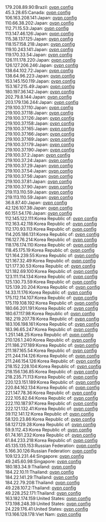 179.208.89.90:Brazil: [ovpn config](vpn/179_208_89_90.ovpn)  
45.3.28.65:Canada: [ovpn config](vpn/45_3_28_65.ovpn)  
106.163.208.141:Japan: [ovpn config](vpn/106_163_208_141.ovpn)  
110.66.38.202:Japan: [ovpn config](vpn/110_66_38_202.ovpn)  
112.71.15.53:Japan: [ovpn config](vpn/112_71_15_53.ovpn)  
113.147.46.126:Japan: [ovpn config](vpn/113_147_46_126.ovpn)  
115.38.137.125:Japan: [ovpn config](vpn/115_38_137_125.ovpn)  
118.157.158.218:Japan: [ovpn config](vpn/118_157_158_218.ovpn)  
119.10.243.141:Japan: [ovpn config](vpn/119_10_243_141.ovpn)  
119.170.33.54:Japan: [ovpn config](vpn/119_170_33_54.ovpn)  
126.111.178.220:Japan: [ovpn config](vpn/126_111_178_220.ovpn)  
126.127.206.246:Japan: [ovpn config](vpn/126_127_206_246.ovpn)  
138.64.102.72:Japan: [ovpn config](vpn/138_64_102_72.ovpn)  
138.64.96.223:Japan: [ovpn config](vpn/138_64_96_223.ovpn)  
153.145.150.119:Japan: [ovpn config](vpn/153_145_150_119.ovpn)  
153.167.215.49:Japan: [ovpn config](vpn/153_167_215_49.ovpn)  
180.197.36.142:Japan: [ovpn config](vpn/180_197_36_142.ovpn)  
202.79.8.144:Japan: [ovpn config](vpn/202_79_8_144.ovpn)  
203.179.136.244:Japan: [ovpn config](vpn/203_179_136_244.ovpn)  
219.100.37.110:Japan: [ovpn config](vpn/219_100_37_110.ovpn)  
219.100.37.118:Japan: [ovpn config](vpn/219_100_37_118.ovpn)  
219.100.37.126:Japan: [ovpn config](vpn/219_100_37_126.ovpn)  
219.100.37.158:Japan: [ovpn config](vpn/219_100_37_158.ovpn)  
219.100.37.165:Japan: [ovpn config](vpn/219_100_37_165.ovpn)  
219.100.37.166:Japan: [ovpn config](vpn/219_100_37_166.ovpn)  
219.100.37.169:Japan: [ovpn config](vpn/219_100_37_169.ovpn)  
219.100.37.179:Japan: [ovpn config](vpn/219_100_37_179.ovpn)  
219.100.37.190:Japan: [ovpn config](vpn/219_100_37_190.ovpn)  
219.100.37.2:Japan: [ovpn config](vpn/219_100_37_2.ovpn)  
219.100.37.24:Japan: [ovpn config](vpn/219_100_37_24.ovpn)  
219.100.37.29:Japan: [ovpn config](vpn/219_100_37_29.ovpn)  
219.100.37.54:Japan: [ovpn config](vpn/219_100_37_54.ovpn)  
219.100.37.56:Japan: [ovpn config](vpn/219_100_37_56.ovpn)  
219.100.37.81:Japan: [ovpn config](vpn/219_100_37_81.ovpn)  
219.100.37.90:Japan: [ovpn config](vpn/219_100_37_90.ovpn)  
219.113.110.59:Japan: [ovpn config](vpn/219_113_110_59.ovpn)  
219.113.110.59:Japan: [ovpn config](vpn/219_113_110_59.ovpn)  
36.8.87.40:Japan: [ovpn config](vpn/36_8_87_40.ovpn)  
42.126.107.38:Japan: [ovpn config](vpn/42_126_107_38.ovpn)  
60.151.54.176:Japan: [ovpn config](vpn/60_151_54_176.ovpn)  
112.145.122.111:Korea Republic of: [ovpn config](vpn/112_145_122_111.ovpn)  
112.163.42.118:Korea Republic of: [ovpn config](vpn/112_163_42_118.ovpn)  
112.170.93.113:Korea Republic of: [ovpn config](vpn/112_170_93_113.ovpn)  
114.205.186.131:Korea Republic of: [ovpn config](vpn/114_205_186_131.ovpn)  
116.127.76.214:Korea Republic of: [ovpn config](vpn/116_127_76_214.ovpn)  
118.176.174.110:Korea Republic of: [ovpn config](vpn/118_176_174_110.ovpn)  
118.45.175.19:Korea Republic of: [ovpn config](vpn/118_45_175_19.ovpn)  
121.164.239.55:Korea Republic of: [ovpn config](vpn/121_164_239_55.ovpn)  
121.167.32.49:Korea Republic of: [ovpn config](vpn/121_167_32_49.ovpn)  
121.177.30.53:Korea Republic of: [ovpn config](vpn/121_177_30_53.ovpn)  
121.182.69.100:Korea Republic of: [ovpn config](vpn/121_182_69_100.ovpn)  
123.111.114.134:Korea Republic of: [ovpn config](vpn/123_111_114_134.ovpn)  
125.130.73.59:Korea Republic of: [ovpn config](vpn/125_130_73_59.ovpn)  
125.139.20.204:Korea Republic of: [ovpn config](vpn/125_139_20_204.ovpn)  
14.33.11.176:Korea Republic of: [ovpn config](vpn/14_33_11_176.ovpn)  
175.112.114.107:Korea Republic of: [ovpn config](vpn/175_112_114_107.ovpn)  
175.119.108.192:Korea Republic of: [ovpn config](vpn/175_119_108_192.ovpn)  
180.66.201.191:Korea Republic of: [ovpn config](vpn/180_66_201_191.ovpn)  
180.67.117.98:Korea Republic of: [ovpn config](vpn/180_67_117_98.ovpn)  
182.219.207.78:Korea Republic of: [ovpn config](vpn/182_219_207_78.ovpn)  
183.106.198.161:Korea Republic of: [ovpn config](vpn/183_106_198_161.ovpn)  
183.96.65.247:Korea Republic of: [ovpn config](vpn/183_96_65_247.ovpn)  
1.251.148.25:Korea Republic of: [ovpn config](vpn/1_251_148_25.ovpn)  
210.126.1.240:Korea Republic of: [ovpn config](vpn/210_126_1_240.ovpn)  
211.186.217.189:Korea Republic of: [ovpn config](vpn/211_186_217_189.ovpn)  
211.187.165.54:Korea Republic of: [ovpn config](vpn/211_187_165_54.ovpn)  
211.244.114.126:Korea Republic of: [ovpn config](vpn/211_244_114_126.ovpn)  
211.246.154.126:Korea Republic of: [ovpn config](vpn/211_246_154_126.ovpn)  
218.152.228.104:Korea Republic of: [ovpn config](vpn/218_152_228_104.ovpn)  
218.156.136.85:Korea Republic of: [ovpn config](vpn/218_156_136_85.ovpn)  
218.235.71.113:Korea Republic of: [ovpn config](vpn/218_235_71_113.ovpn)  
220.123.151.189:Korea Republic of: [ovpn config](vpn/220_123_151_189.ovpn)  
220.84.162.134:Korea Republic of: [ovpn config](vpn/220_84_162_134.ovpn)  
221.147.78.36:Korea Republic of: [ovpn config](vpn/221_147_78_36.ovpn)  
222.105.82.64:Korea Republic of: [ovpn config](vpn/222_105_82_64.ovpn)  
222.110.187.97:Korea Republic of: [ovpn config](vpn/222_110_187_97.ovpn)  
222.121.132.41:Korea Republic of: [ovpn config](vpn/222_121_132_41.ovpn)  
39.112.141.12:Korea Republic of: [ovpn config](vpn/39_112_141_12.ovpn)  
58.120.23.86:Korea Republic of: [ovpn config](vpn/58_120_23_86.ovpn)  
58.127.129.28:Korea Republic of: [ovpn config](vpn/58_127_129_28.ovpn)  
59.9.112.43:Korea Republic of: [ovpn config](vpn/59_9_112_43.ovpn)  
61.74.161.232:Korea Republic of: [ovpn config](vpn/61_74_161_232.ovpn)  
61.84.233.218:Korea Republic of: [ovpn config](vpn/61_84_233_218.ovpn)  
45.135.135.153:Russian Federation: [ovpn config](vpn/45_135_135_153.ovpn)  
5.166.30.126:Russian Federation: [ovpn config](vpn/5_166_30_126.ovpn)  
109.123.231.44:Singapore: [ovpn config](vpn/109_123_231_44.ovpn)  
49.245.60.98:Singapore: [ovpn config](vpn/49_245_60_98.ovpn)  
180.183.34.9:Thailand: [ovpn config](vpn/180_183_34_9.ovpn)  
184.22.10.11:Thailand: [ovpn config](vpn/184_22_10_11.ovpn)  
184.22.141.29:Thailand: [ovpn config](vpn/184_22_141_29.ovpn)  
184.22.79.208:Thailand: [ovpn config](vpn/184_22_79_208.ovpn)  
49.228.107.2:Thailand: [ovpn config](vpn/49_228_107_2.ovpn)  
49.228.252.171:Thailand: [ovpn config](vpn/49_228_252_171.ovpn)  
163.182.174.159:United States: [ovpn config](vpn/163_182_174_159.ovpn)  
173.198.248.39:United States: [ovpn config](vpn/173_198_248_39.ovpn)  
24.229.176.41:United States: [ovpn config](vpn/24_229_176_41.ovpn)  
113.166.128.178:Viet Nam: [ovpn config](vpn/113_166_128_178.ovpn)  
